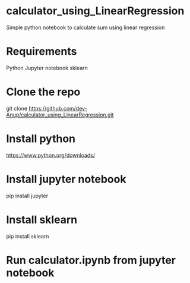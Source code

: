 # calculator_using_LinearRegression
Simple python notebook to calculate sum using linear regression

# Requirements
Python
Jupyter notebook
sklearn

# Clone the repo
git clone https://github.com/dev-Anup/calculator_using_LinearRegression.git

# Install python
https://www.python.org/downloads/

# Install jupyter notebook
pip install jupyter

# Install sklearn
pip install sklearn

# Run calculator.ipynb from jupyter notebook
